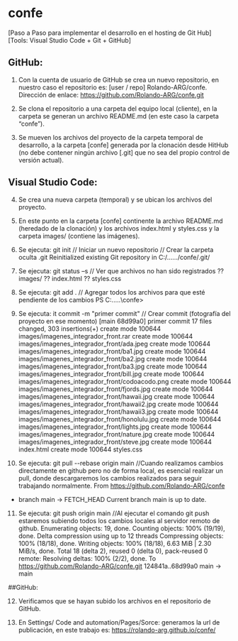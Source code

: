 # confe

[Paso a Paso para implementar el desarrollo en el hosting de Git Hub]
[Tools: Visual Studio Code + Git + GitHub]

## GitHub: 
1) Con la cuenta de usuario de GitHub se crea un nuevo repositorio, en nuestro caso el repositorio es: [user / repo] Rolando-ARG/confe. Dirección de enlace: https://github.com/Rolando-ARG/confe.git

2) Se clona el repositorio a una carpeta del equipo local (cliente), en la carpeta se generan un archivo README.md (en este caso la carpeta “confe”).

3) Se mueven los archivos del proyecto de la carpeta temporal de desarrollo, a la carpeta [confe] generada por la clonación desde HitHub (no debe contener ningún archivo [.git] que no sea del propio control de versión actual).

## Visual Studio Code:
4) Se crea una nueva carpeta (temporal) y se ubican los archivos del proyecto.

5) En este punto en la carpeta [confe] continente la archivo README.md (heredado de la clonación) y los archivos index.html y styles.css y la carpeta images/ (contiene las imágenes).

6) Se ejecuta: git init
// Iniciar un nuevo repositorio
// Crear la carpeta oculta .git
Reinitialized existing Git repository in C:/……/confe/.git/

7) Se ejecuta: git status –s
// Ver que archivos no han sido registrados
?? images/
?? index.html
?? styles.css

8) Se ejecuta: git add .
// Agregar todos los archivos para que esté pendiente de los cambios
PS C:\.....\confe>

9) Se ejecuta: it commit -m "primer commit"
// Crear commit (fotografía del proyecto en ese momento)
[main 68d99a0] primer commit
 17 files changed, 303 insertions(+)
 create mode 100644 images/imagenes_integrador_front.rar
 create mode 100644 images/imagenes_integrador_front/ada.jpeg
 create mode 100644 images/imagenes_integrador_front/ba1.jpg
 create mode 100644 images/imagenes_integrador_front/ba2.jpg
 create mode 100644 images/imagenes_integrador_front/ba3.jpg
 create mode 100644 images/imagenes_integrador_front/bill.jpg
 create mode 100644 images/imagenes_integrador_front/codoacodo.png
 create mode 100644 images/imagenes_integrador_front/fjords.jpg
 create mode 100644 images/imagenes_integrador_front/hawaii.jpg
 create mode 100644 images/imagenes_integrador_front/hawaii2.jpg
 create mode 100644 images/imagenes_integrador_front/hawaii3.jpg
 create mode 100644 images/imagenes_integrador_front/honolulu.jpg
 create mode 100644 images/imagenes_integrador_front/lights.jpg
 create mode 100644 images/imagenes_integrador_front/nature.jpg
 create mode 100644 images/imagenes_integrador_front/steve.jpg
 create mode 100644 index.html
 create mode 100644 styles.css

10) Se ejecuta: git pull --rebase origin main
//Cuando realizamos cambios directamente en github pero no de forma local, es esencial realizar un pull, donde descargaremos los cambios realizados para seguir trabajando normalmente.
From https://github.com/Rolando-ARG/confe
 * branch            main       -> FETCH_HEAD
Current branch main is up to date.

11) Se ejecuta: git push origin main
//Al ejecutar el comando git push estaremos subiendo todos los cambios locales al servidor remoto de github.
Enumerating objects: 19, done.
Counting objects: 100% (19/19), done.
Delta compression using up to 12 threads
Compressing objects: 100% (18/18), done.
Writing objects: 100% (18/18), 6.63 MiB | 2.30 MiB/s, done.
Total 18 (delta 2), reused 0 (delta 0), pack-reused 0
remote: Resolving deltas: 100% (2/2), done.
To https://github.com/Rolando-ARG/confe.git
   124841a..68d99a0  main -> main

##GitHub: 

12) Verificamos que se hayan subido los archivos en el repositorio de GitHub.

13) En Settings/ Code and automation/Pages/Sorce: generamos la url de publicación, en este trabajo es:  https://rolando-arg.github.io/confe/




